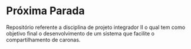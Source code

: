 # Próxima Parada
Repositório referente a disciplina de projeto integrador II o qual tem como objetivo final o desenvolvimento de um sistema que facilite o compartilhamento de caronas.
